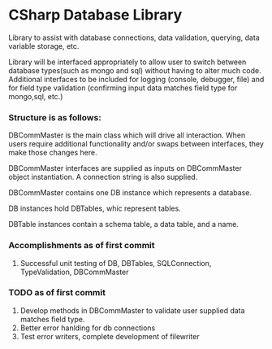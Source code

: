 # CSharp Database Library

Library to assist with database connections, data validation, querying, data variable storage, etc.

Library will be interfaced appropriately to allow user to switch between database types(such as mongo and sql) without having to alter much code.  Additional interfaces to be included for logging (console, debugger, file) and for field type validation (confirming input data matches field type for mongo,sql, etc.)

### Structure is as follows:

DBCommMaster is the main class which will drive all interaction.  When users require additional functionality and/or swaps between interfaces, they make those changes here.

DBCommMaster interfaces are supplied as inputs on DBCommMaster object instantiation.  A connection string is also supplied.

DBCommMaster contains one DB instance which represents a database.

DB instances hold DBTables, whic represent tables.

DBTable instances contain a schema table, a data table, and a name.

### Accomplishments as of first commit

1. Successful unit testing of DB, DBTables, SQLConnection, TypeValidation, DBCommMaster

### TODO as of first commit

1. Develop methods in DBCommMaster to validate user supplied data matches field type.
2. Better error hanlding for db connections
3. Test error writers, complete development of filewriter

